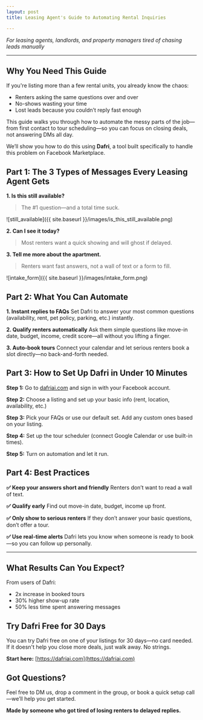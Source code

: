```yaml
---
layout: post
title: Leasing Agent's Guide to Automating Rental Inquiries

---
```

 
*For leasing agents, landlords, and property managers tired of chasing leads manually*

---

## Why You Need This Guide

If you're listing more than a few rental units, you already know the chaos:

* Renters asking the same questions over and over
* No-shows wasting your time
* Lost leads because you couldn’t reply fast enough

This guide walks you through how to automate the messy parts of the job—from first contact to tour scheduling—so you can focus on closing deals, not answering DMs all day.

We’ll show you how to do this using **Dafri**, a tool built specifically to handle this problem on Facebook Marketplace.


## Part 1: The 3 Types of Messages Every Leasing Agent Gets

**1. Is this still available?**

> The #1 question—and a total time suck.

![still_available]({{ site.baseurl }}/images/is_this_still_available.png)

**2. Can I see it today?**

> Most renters want a quick showing and will ghost if delayed.

**3. Tell me more about the apartment.**

> Renters want fast answers, not a wall of text or a form to fill.

![intake_form]({{ site.baseurl }}/images/intake_form.png)

## Part 2: What You Can Automate

**1. Instant replies to FAQs**
Set Dafri to answer your most common questions (availability, rent, pet policy, parking, etc.) instantly.

**2. Qualify renters automatically**
Ask them simple questions like move-in date, budget, income, credit score—all without you lifting a finger.

**3. Auto-book tours**
Connect your calendar and let serious renters book a slot directly—no back-and-forth needed.



## Part 3: How to Set Up Dafri in Under 10 Minutes

**Step 1:** Go to [dafriai.com](https://dafriai.com) and sign in with your Facebook account.

**Step 2:** Choose a listing and set up your basic info (rent, location, availability, etc.)

**Step 3:** Pick your FAQs or use our default set. Add any custom ones based on your listing.

**Step 4:** Set up the tour scheduler (connect Google Calendar or use built-in times).

**Step 5:** Turn on automation and let it run.



## Part 4: Best Practices

**✅ Keep your answers short and friendly**
Renters don’t want to read a wall of text.

**✅ Qualify early**
Find out move-in date, budget, income up front.

**✅ Only show to serious renters**
If they don’t answer your basic questions, don’t offer a tour.

**✅ Use real-time alerts**
Dafri lets you know when someone is ready to book—so you can follow up personally.

---

## What Results Can You Expect?

From users of Dafri:

* 2x increase in booked tours
* 30% higher show-up rate
* 50% less time spent answering messages



## Try Dafri Free for 30 Days

You can try Dafri free on one of your listings for 30 days—no card needed. If it doesn't help you close more deals, just walk away. No strings.

**Start here:** [https://dafriai.com](https://dafriai.com)



## Got Questions?

Feel free to DM us, drop a comment in the group, or book a quick setup call—we’ll help you get started.



**Made by someone who got tired of losing renters to delayed replies.**
